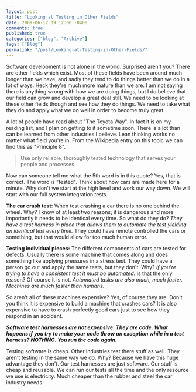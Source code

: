 ```yaml
---
layout: post
title: "Looking at Testing in Other Fields"
date: 2009-06-12 09:12:00 -0400
comments: true
published: true
categories: ["blog", "Archive"]
tags: ["Blog"]
permalink: "/post/Looking-at-Testing-in-Other-Fields/"
---
```

<!-- more -->



<p>Software development is not alone in the world. Surprised aren't you? There are other fields which exist. Most of these fields have been around much longer than we have, and sadly they tend to do things better than we do in a lot of ways. Heck they're much more mature than we are. I am not saying there is anything wrong with how we are doing things, but I do believe that our field can grow and develop a great deal still. We need to be looking at these other fields though and see how they do things. We need to take what they do and apply what we do well in order to become truly great.</p>
<p>A lot of people have read about "The Toyota Way". In fact it is on my reading list, and I plan on getting to it sometime soon. There is a lot than can be learned from other industries I believe. Lean thinking works no matter what field you're in. From the Wikipedia entry on this topic we can find this as "Principle 8".</p>
<blockquote>
<p>Use only reliable, thoroughly tested technology that serves your people and processes.</p>
</blockquote>
<p>Now can someone tell me what the 5th word is in this quote? Yes, that is correct. The word is "tested". Think about how cars are made here for a minute. Why don't we start at the high level and work our way down. We will start with our full system integration tests.</p>
<p><strong>The car crash test:</strong> When test crashing a car there is no one behind the wheel. Why? I know of at least two reasons; it is dangerous and more importantly it needs to be identical every time. So what do they do?<em> They have a test harness in place that allows them to automate the test yielding an identical test every time.</em> They could have remote controlled the cars or something, but that would allow for too much human error.</p>
<p><strong>Testing individual pieces:</strong> The different components of cars are tested for defects. Usually there is some machine that comes along and does something like applying pressures in a stress test. They could have a person go out and apply the same tests, but they don't. Why? <em>If you're trying to have a consistent test it must be automated. </em>Is that the only reason? Of course it is not. <em>Automated tasks are also much, much faster. Machines are much faster than humans.</em></p>
<p>So aren't all of these machines expensive? Yes, of course they are. Don't you think it is expensive to build a machine that crashes cars? It is also expensive to have to crash perfectly good cars just to see how they respond in an accident.</p>
<p><strong><em>Software test harnesses are not expensive. They are code. What happens if you try to make your code throw an exception while in a test harness? NOTHING. You run the code again.</em></strong></p>
<p>Testing software is cheap. Other industries test there stuff as well. They aren't testing in the same way we do. Why? Because we have this huge advantage they don't. Our test harnesses are just software. Our stuff is cheap and reusable. We can run our tests all the time and the only resource we use is electricity. Much cheaper than the rubber and steel the car industry needs.</p>
